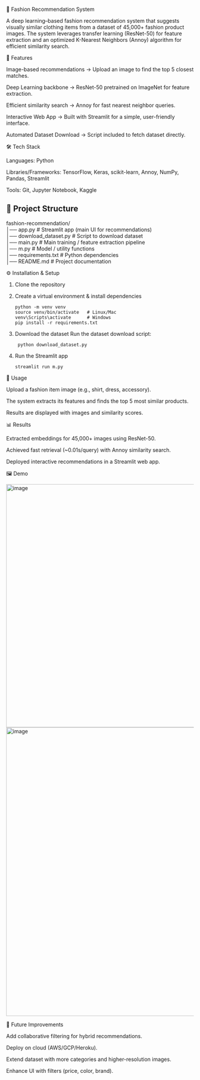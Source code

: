 👗 Fashion Recommendation System

A deep learning–based fashion recommendation system that suggests visually similar clothing items from a dataset of 45,000+ fashion product images.
The system leverages transfer learning (ResNet-50) for feature extraction and an optimized K-Nearest Neighbors (Annoy) algorithm for efficient similarity search.

🚀 Features

Image-based recommendations → Upload an image to find the top 5 closest matches.

Deep Learning backbone → ResNet-50 pretrained on ImageNet for feature extraction.

Efficient similarity search → Annoy for fast nearest neighbor queries.

Interactive Web App → Built with Streamlit for a simple, user-friendly interface.

Automated Dataset Download → Script included to fetch dataset directly.

🛠️ Tech Stack

Languages: Python

Libraries/Frameworks: TensorFlow, Keras, scikit-learn, Annoy, NumPy, Pandas, Streamlit

Tools: Git, Jupyter Notebook, Kaggle

## 📂 Project Structure
fashion-recommendation/   <br>
│── app.py # Streamlit app (main UI for recommendations)  <br>
│── download_dataset.py # Script to download dataset  <br>
│── main.py # Main training / feature extraction pipeline  <br>
│── m.py # Model / utility functions  <br>
│── requirements.txt # Python dependencies   <br>
│── README.md # Project documentation   <br>



⚙️ Installation & Setup

1. Clone the repository



2. Create a virtual environment & install dependencies
              
       python -m venv venv
       source venv/bin/activate   # Linux/Mac
       venv\Scripts\activate      # Windows
       pip install -r requirements.txt



3. Download the dataset
       Run the dataset download script:

        python download_dataset.py


4. Run the Streamlit app

       streamlit run m.py

🎯 Usage

Upload a fashion item image (e.g., shirt, dress, accessory).

The system extracts its features and finds the top 5 most similar products.

Results are displayed with images and similarity scores.

📊 Results

Extracted embeddings for 45,000+ images using ResNet-50.

Achieved fast retrieval (~0.01s/query) with Annoy similarity search.

Deployed interactive recommendations in a Streamlit web app.

🖼️ Demo

<img width="1038" height="651" alt="image" src="https://github.com/user-attachments/assets/f08d2fae-9305-49ad-87f0-1c8cf9034d14" />

<img width="1002" height="773" alt="image" src="https://github.com/user-attachments/assets/57b7b767-b4a8-4e6a-9957-e4e6e2542cc2" />



🔮 Future Improvements

Add collaborative filtering for hybrid recommendations.

Deploy on cloud (AWS/GCP/Heroku).

Extend dataset with more categories and higher-resolution images.

Enhance UI with filters (price, color, brand).







